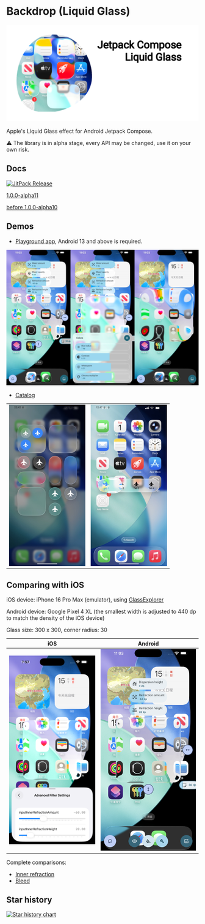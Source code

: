 # Backdrop (Liquid Glass)

![frontPhoto](artworks/banner.png)

Apple's Liquid Glass effect for Android Jetpack Compose.

⚠️ The library is in alpha stage, every API may be changed, use it on your own risk.

## Docs

[![JitPack Release](https://jitpack.io/v/Kyant0/AndroidLiquidGlass.svg)](https://jitpack.io/#Kyant0/AndroidLiquidGlass)

[1.0.0-alpha11](https://kyant.gitbook.io/backdrop)

[before 1.0.0-alpha10](docs/LegacyDocs.md)

## Demos

- [Playground app](./app/release/app-release.apk), Android 13 and above is required.

![Playground screenshot](artworks/playground_app.jpg)

- [Catalog](./catalog/release/catalog-release.apk)

|                                                                                   |                                                                             |
|:---------------------------------------------------------------------------------:|:---------------------------------------------------------------------------:|
| <img alt="Control center" width="200" src="artworks/catalog_control_center.jpg"/> | <img alt="Bottom tabs" width="200" src="artworks/catalog_bottom_tabs.jpg"/> |

## Comparing with iOS

iOS device: iPhone 16 Pro Max (emulator), using [GlassExplorer](https://github.com/ktiays/GlassExplorer)

Android device: Google Pixel 4 XL (the smallest width is adjusted to 440 dp to match the density of the iOS device)

Glass size: 300 x 300, corner radius: 30

|                             iOS                              |                               Android                                |
|:------------------------------------------------------------:|:--------------------------------------------------------------------:|
| ![iOS inner refraction](./artworks/ios_inner_refraction.png) | ![Android inner refraction](./artworks/android_inner_refraction.png) |

Complete comparisons:

- [Inner refraction](https://github.com/Kyant0/AndroidLiquidGlass/blob/530bed05f8342bf607463a775dea93a531f73f42/docs/Inner%20refraction%20comparisons.md)
- [Bleed](https://github.com/Kyant0/AndroidLiquidGlass/blob/530bed05f8342bf607463a775dea93a531f73f42/docs/Bleed%20comparisons.md)

## Star history

[![Star history chart](https://api.star-history.com/svg?repos=Kyant0/AndroidLiquidGlass&type=Date)](https://www.star-history.com/#Kyant0/AndroidLiquidGlass&Date)
